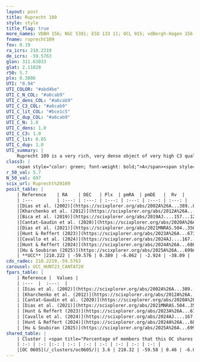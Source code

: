 ```yaml
---
layout: post
title: Ruprecht 109
style: style
title_flag: true
more_names: VDBH 156; NGC 5381; ESO 133 11; OCL 915; vdBergh-Hagen 156; MWSC 2196
fname: ruprecht109
fov: 0.19
ra_icrs: 210.2219
de_icrs: -59.5763
glon: 311.63033
glat: 2.11828
r50: 5.7
plx: 0.3886
UTI: "0.94"
UTI_COLOR: "#abd4be"
UTI_C_N_COL: "#a6cab9"
UTI_C_dens_COL: "#a6cab9"
UTI_C_C3_COL: "#a6cab9"
UTI_C_lit_COL: "#bce1c5"
UTI_C_dup_COL: "#a6cab9"
UTI_C_N: 1.0
UTI_C_dens: 1.0
UTI_C_C3: 1.0
UTI_C_lit: 0.85
UTI_C_dup: 1.0
UTI_summary: |
    Ruprecht 109 is a very rich, very dense object of very high C3 quality. It is well-studied in the literature. This object shares a very small percentage of members with a later reported entry.
class3: |
    <span style="color: green; font-weight: bold;">A</span><span style="color: green; font-weight: bold;">A</span>
r_50_val: 5.7
N_50_val: 697
scix_url: Ruprecht%20109
posit_table: |
    | Reference    | RA    | DEC   | Plx  | pmRA  | pmDE   |  Rv  |
    | :---         | :---: | :---: | :---: | :---: | :---: | :---: |
    |[Dias et al. (2002)](https://scixplorer.org/abs/2002A%26A...389..871D) | 210.171 | -59.587 | -- | -1.77 | -4.92 | -- |
    |[Kharchenko et al. (2012)](https://scixplorer.org/abs/2012A%26A...543A.156K) | 210.165 | -59.605 | -- | -5.45 | 0.7 | -- |
    |[Bica et al. (2019)](https://scixplorer.org/abs/2019AJ....157...12B) | 210.151 | -59.594 | -- | -- | -- | -- |
    |[Cantat-Gaudin et al. (2020)](https://scixplorer.org/abs/2020A%26A...640A...1C) | 210.205 | -59.578 | 0.379 | -6.034 | -2.932 | -- |
    |[Dias et al. (2021)](https://scixplorer.org/abs/2021MNRAS.504..356D) | 210.196 | -59.582 | 0.379 | -6.034 | -2.921 | -38.379 |
    |[Hunt & Reffert (2023)](https://scixplorer.org/abs/2023A%26A...673A.114H) | 210.22 | -59.578 | 0.39 | -6.073 | -2.919 | -29.414 |
    |[Cavallo et al. (2024)](https://scixplorer.org/abs/2024AJ....167...12C) | 210.226 | -59.581 | 0.39 | -- | -- | -- |
    |[Hunt & Reffert (2024)](https://scixplorer.org/abs/2024A%26A...686A..42H) | 210.22 | -59.578 | 0.39 | -6.073 | -2.919 | -29.414 |
    |[Hu & Soubiran (2025)](https://scixplorer.org/abs/2025A%26A...699A.246H) | 210.226 | -59.581 | -- | -- | -- | -- |
    | **UCC** |210.222 | -59.576 | 0.389 | -6.062 | -2.924 | -38.09 | 
cds_radec: 210.2219,-59.5763
carousel: UCC_HUNT23_CANTAT20
fpars_table: |
    | Reference |  Values |
    | :---  |  :---:  |
    | [Dias et al. (2002)](https://scixplorer.org/abs/2002A%26A...389..871D) | `E(B-V)=0.46, Dist=2630.0, Age=8.4` |
    | [Kharchenko et al. (2012)](https://scixplorer.org/abs/2012A%26A...543A.156K) | `e_bv=0.625, distance=1949, log_age=8.65` |
    | [Cantat-Gaudin et al. (2020)](https://scixplorer.org/abs/2020A%26A...640A...1C) | `AVNN=1.62, DMNN=11.85, AgeNN=8.55` |
    | [Dias et al. (2021)](https://scixplorer.org/abs/2021MNRAS.504..356D) | `Av=1.607, Dist=2066, logage=8.702, [Fe/H]=0.154` |
    | [Hunt & Reffert (2023)](https://scixplorer.org/abs/2023A%26A...673A.114H) | `AV50=1.63, diffAV50=1.582, MOD50=11.823, logAge50=8.403` |
    | [Cavallo et al. (2024)](https://scixplorer.org/abs/2024AJ....167...12C) | `AV50=1.53, dMod50=11.53, logAge50=8.81, [Fe/H]50=0.22` |
    | [Hunt & Reffert (2024)](https://scixplorer.org/abs/2024A%26A...686A..42H) | `MassJ=4167.37` |
    | [Hu & Soubiran (2025)](https://scixplorer.org/abs/2025A%26A...699A.246H) | `MA22=-0.16, MA23f=-0.25, MA23g=0.14, MZ23=-0.16, MK24=-0.16, MF24=-0.22` |
shared_table: |
    | Cluster | <span title="Percentage of members that this OC shares with the ones listed">%</span>   | RA   | DEC   | Plx   | pmRA  | pmDE  | Rv | UTI |
    | :-: | :-: |:-: | :-: | :-: | :-: | :-: | :-: | :-: |
    |[OC 0605](/_clusters/oc0605/)| 3.6 | 210.32 | -59.58 | 0.46 | -6.03 | -2.9 | -40.33 |0.0 |
---
```

